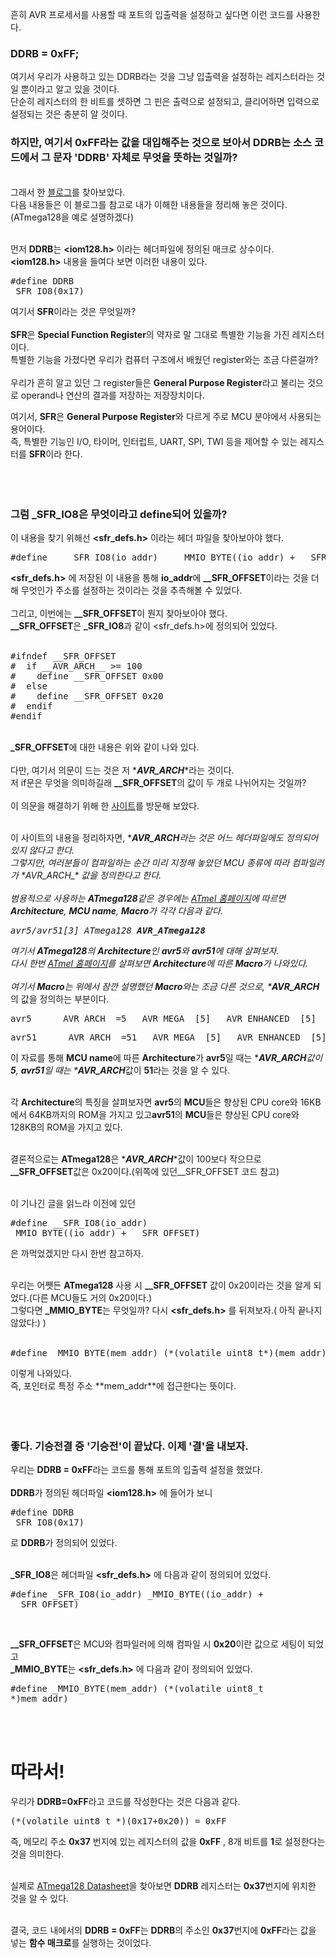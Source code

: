 흔히 AVR 프로세서를 사용할 때 포트의 입출력을 설정하고 싶다면 이런 코드를 사용한다.

### DDRB = 0xFF;

여기서 우리가 사용하고 있는 DDRB라는 것을 그냥 입출력을 설정하는 레지스터라는 것일 뿐이라고 알고 있을 것이다.<br> 단순히 레지스터의 한 비트를 셋하면 그 핀은 출력으로 설정되고, 클리어하면 입력으로 설정되는 것은 충분히 알 것이다.

### 하지만, 여기서 0xFF라는 값을 대입해주는 것으로 보아서 DDRB는 소스 코드에서 그 문자 'DDRB' 자체로 무엇을 뜻하는 것일까?

<br>그래서 한 [블로그](http://liketech.tistory.com/entry/DDRB0xFF-%EC%9D%98-%EC%9D%98%EB%AF%B8)를 찾아보았다.<br> 다음 내용들은 이 블로그를 참고로 내가 이해한 내용들을 정리해 놓은 것이다.(ATmega128을 예로 설명하겠다)<br><br>

먼저 **DDRB**는 **<iom128.h>** 이라는 헤더파일에 정의된 매크로 상수이다.<br>**<iom128.h>** 내용을 들여다 보면 이러한 내용이 있다.<br><pre>#define DDRB _SFR_IO8(0x17)</pre>

여기서 **SFR**이라는 것은 무엇일까?<br><br>**SFR**은 **Special Function Register**의 약자로 말 그대로 특별한 기능을 가진 레지스터이다.<br> 특별한 기능을 가졌다면 우리가 컴퓨터 구조에서 배웠던 register와는 조금 다른걸까?<br><br> 우리가 흔히 알고 있던 그 register들은 **General Purpose Register**라고 불리는 것으로 operand나 연산의 결과를 저장하는 저장장치이다.<br>

여기서, **SFR**은 **General Purpose Register**와 다르게 주로 MCU 분야에서 사용되는 용어이다.<br> 즉, 특별한 기능인 I/O, 타이머, 인터럽트, UART, SPI, TWI 등을 제어할 수 있는 레지스터를 **SFR**이라 한다.<br><br><br><br>

### 그럼 _SFR_IO8은 무엇이라고 define되어 있을까?

이 내용을 찾기 위해선 **<sfr_defs.h>** 이라는 헤더 파일을 찾아보아야 했다.<br>

<pre>#define    _SFR_IO8(io_addr)    _MMIO_BYTE((io_addr) + __SFR_OFFSET)</pre>
**<sfr_defs.h>** 에 저장된 이 내용을 통해 **io_addr**에 **__SFR_OFFSET**이라는 것을 더해 무엇인가 주소를 설정하는 것이라는 것을 추측해볼 수 있었다.<br><br>
그리고, 이번에는 **__SFR_OFFSET**이 뭔지 찾아보아야 했다.<br>
**__SFR_OFFSET**은 **_SFR_IO8**과 같이 <sfr_defs.h>에 정의되어 있었다.<br><br>

<pre>#ifndef __SFR_OFFSET
#&nbsp;&nbsp;if __AVR_ARCH__ >= 100
#&nbsp;&nbsp;&nbsp;&nbsp;define __SFR_OFFSET 0x00
#&nbsp;&nbsp;else
#&nbsp;&nbsp;&nbsp;&nbsp;define __SFR_OFFSET 0x20
#&nbsp;&nbsp;endif
#endif</pre>

<br>**_SFR_OFFSET**에 대한 내용은 위와 같이 나와 있다.<br><br> 다만, 여기서 의문이 드는 것은 저 \****AVR_ARCH****라는 것이다.<br> 저 if문은 무엇을 의미하길래 **\__SFR_OFFSET**의 값이 두 개로 나뉘어지는 것일까?<br><br> 이 의문을 해결하기 위해 한 [사이트](http://www.avrfreaks.net/forum/exclude-ioh)를 방문해 보았다.<br><br>

이 사이트의 내용을 정리하자면, \****AVR_ARCH****라는 것은 어느 헤더파일에도 정의되어 있지 않다고 한다.<br> 그렇지만, 여러분들이 컴파일하는 순간 미리 지정해 놓았던 MCU 종류에 따라 컴파일러가 *\**AVR_ARCH*\_\** 값을 정의한다고 한다.<br><br> 범용적으로 사용하는 **ATmega128**같은 경우에는 [ATmel 홈페이지](http://www.atmel.com/webdoc/AVRLibcReferenceManual/using_tools_1using_avr_gcc_mach_opt.html)에 따르면 **Architecture**, **MCU name**, **Macro**가 각각 다음과 같다.<pre>avr5/avr51[3] ATmega128 **AVR_ATmega128**</pre> 여기서 **ATmega128**의 **Architecture**인 **avr5**와 **avr51**에 대해 살펴보자.<br> 다시 한번 [ATmel 홈페이지](http://www.atmel.com/webdoc/AVRLibcReferenceManual/using_tools_1using_avr_gcc_mach_opt.html)를 살펴보면 **Architecture**에 따른 **Macro**가 나와있다.<br><br> 여기서 **Macro**는 위에서 잠깐 설명했던 **Macro**와는 조금 다른 것으로, \****AVR_ARCH****의 값을 정의하는 부분이다.<br>

<pre>avr5&nbsp;&nbsp;&nbsp;&nbsp;__AVR_ARCH__=5 __AVR_MEGA__[5] __AVR_ENHANCED__[5] __AVR_HAVE_JMP_CALL__[4] __AVR_HAVE_MOVW__[1] __AVR_HAVE_LPMX__[1] __AVR_HAVE_MUL__[1] __AVR_2_BYTE_PC__[2]</pre>
<pre>avr51&nbsp;&nbsp;&nbsp;&nbsp;__AVR_ARCH__=51 __AVR_MEGA__[5] __AVR_ENHANCED__[5] __AVR_HAVE_JMP_CALL__[4] __AVR_HAVE_MOVW__[1] __AVR_HAVE_LPMX__[1] __AVR_HAVE_MUL__[1] __AVR_HAVE_RAMPZ__[4] __AVR_HAVE_ELPM__[4] __AVR_HAVE_ELPMX__[4] __AVR_2_BYTE_PC__[2]</pre>

이 자료를 통해 **MCU name**에 따른 **Architecture**가 **avr5**일 때는 \****AVR_ARCH****값이 **5**, **avr51**일 때는 \****AVR_ARCH****값이 **51**라는 것을 알 수 있다.<br><br>

각 **Architecture**의 특징을 살펴보자면 **avr5**의 **MCU**들은 향상된 CPU core와 16KB에서 64KB까지의 ROM을 가지고 있고**avr51**의 **MCU**들은 향상된 CPU core와 128KB의 ROM을 가지고 있다.<br><br>

결론적으로는 **ATmega128**은 \****AVR_ARCH****값이 100보다 작으므로 **\__SFR_OFFSET**값은 0x20이다.(위쪽에 있던\__SFR_OFFSET 코드 참고)<br><br>

이 기나긴 글을 읽느라 이전에 있던<pre>#define \__SFR_IO8(io_addr) _MMIO_BYTE((io_addr) + \__SFR_OFFSET)</pre> 은 까먹었겠지만 다시 한번 참고하자.<br><br>

우리는 어쨋든 **ATmega128** 사용 시 **\__SFR_OFFSET** 값이 0x20이라는 것을 알게 되었다.(다른 MCU들도 거의 0x20이다.)<br> 그렇다면 **_MMIO_BYTE**는 무엇일까? 다시 **<sfr_defs.h>** 를 뒤져보자.( 아직 끝나지 않았다:) )<br><br>

<pre>#define _MMIO_BYTE(mem_addr) (*(volatile uint8_t*)(mem_addr))</pre> 이렇게 나와있다.<br> 즉, 포인터로 특정 주소 **mem_addr**에 접근한다는 뜻이다.<br><br><br><br>

### 좋다. 기승전결 중 '기승전'이 끝났다. 이제 '결'을 내보자.

우리는 **DDRB = 0xFF**라는 코드를 통해 포트의 입출력 설정을 했었다.<br><br>**DDRB**가 정의된 헤더파일 **<iom128.h>** 에 들어가 보니<pre>#define DDRB _SFR_IO8(0x17)</pre> 로 **DDRB**가 정의되어 있었다.<br><br>

**_SFR_IO8**은 헤더파일 **<sfr_defs.h>** 에 다음과 같이 정의되어 있었다.<pre>#define _SFR_IO8(io_addr) _MMIO_BYTE((io_addr) + \__SFR_OFFSET)</pre><br>

**\__SFR_OFFSET**은 MCU와 컴파일러에 의해 컴파일 시 **0x20**이란 값으로 세팅이 되었고<br>**_MMIO_BYTE**는 **<sfr_defs.h>** 에 다음과 같이 정의되어 있었다.<pre>#define _MMIO_BYTE(mem_addr) (*(volatile uint8_t *)mem_addr)</pre><br><br>

따라서!
=======

우리가 **DDRB=0xFF**라고 코드를 작성한다는 것은 다음과 같다.<pre>\(*(volatile uint8_t *)(0x17+0x20)) = 0xFF</pre> 즉, 메모리 주소 **0x37** 번지에 있는 레지스터의 값을 **0xFF** , 8개 비트를 **1**로 설정한다는 것을 의미한다.<br><br>

실제로 [ATmega128 Datasheet](http://www.atmel.com/images/doc2467.pdf)을 찾아보면 **DDRB** 레지스터는 **0x37**번지에 위치한 것을 알 수 있다.<br><br>

결국, 코드 내에서의 **DDRB = 0xFF**는 **DDRB**의 주소인 **0x37**번지에 **0xFF**라는 값을 넣는 **함수 매크로**를 실행하는 것이었다.
